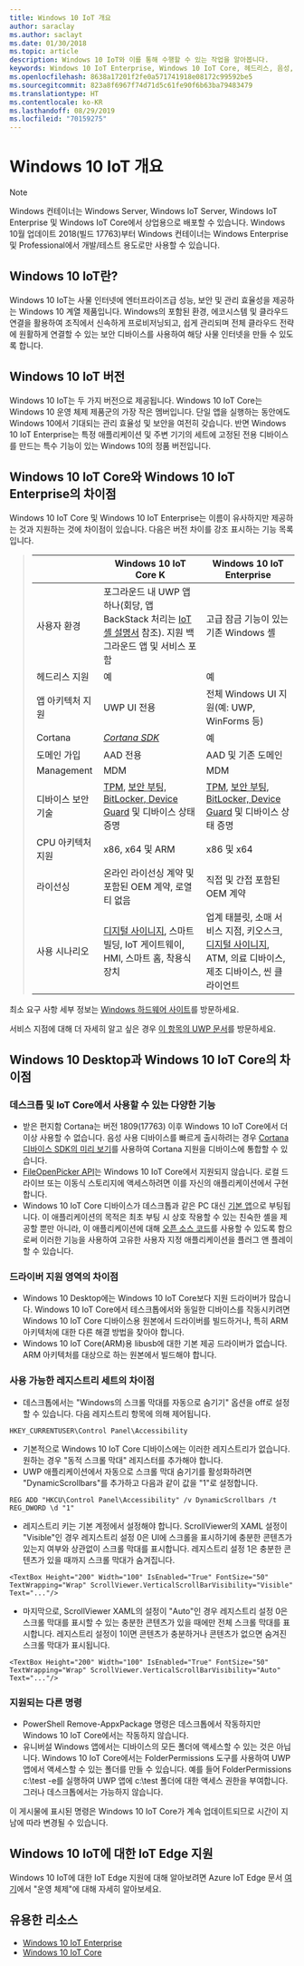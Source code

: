 ```yaml
---
title: Windows 10 IoT 개요
author: saraclay
ms.author: saclayt
ms.date: 01/30/2018
ms.topic: article
description: Windows 10 IoT와 이를 통해 수행할 수 있는 작업을 알아봅니다.
keywords: Windows 10 IoT Enterprise, Windows 10 IoT Core, 헤드리스, 음성, 기능, 이진 버전, 버전
ms.openlocfilehash: 8638a17201f2fe0a571741918e08172c99592be5
ms.sourcegitcommit: 823a8f6967f74d71d5c61fe90f6b63ba79483479
ms.translationtype: HT
ms.contentlocale: ko-KR
ms.lasthandoff: 08/29/2019
ms.locfileid: "70159275"
---
```

# <a name="an-overview-of-windows-10-iot"></a>Windows 10 IoT 개요 

> [!NOTE]
> Windows 컨테이너는 Windows Server, Windows IoT Server, Windows IoT Enterprise 및 Windows IoT Core에서 상업용으로 배포할 수 있습니다.  Windows 10월 업데이트 2018(빌드 17763)부터 Windows 컨테이너는 Windows Enterprise 및 Professional에서 개발/테스트 용도로만 사용할 수 있습니다.

## <a name="what-is-windows-10-iot"></a>Windows 10 IoT란?
Windows 10 IoT는 사물 인터넷에 엔터프라이즈급 성능, 보안 및 관리 효율성을 제공하는 Windows 10 계열 제품입니다.  Windows의 포함된 환경, 에코시스템 및 클라우드 연결을 활용하여 조직에서 신속하게 프로비저닝되고, 쉽게 관리되며 전체 클라우드 전략에 원활하게 연결할 수 있는 보안 디바이스를 사용하여 해당 사물 인터넷을 만들 수 있도록 합니다.  

## <a name="windows-10-iot-editions"></a>Windows 10 IoT 버전
Windows 10 IoT는 두 가지 버전으로 제공됩니다.  Windows 10 IoT Core는 Windows 10 운영 체제 제품군의 가장 작은 멤버입니다.  단일 앱을 실행하는 동안에도 Windows 10에서 기대되는 관리 효율성 및 보안을 여전히 갖습니다.  반면 Windows 10 IoT Enterprise는 특정 애플리케이션 및 주변 기기의 세트에 고정된 전용 디바이스를 만드는 특수 기능이 있는 Windows 10의 정품 버전입니다. 

## <a name="differences-between-windows-10-iot-core-and-windows-10-iot-enterprise"></a>Windows 10 IoT Core와 Windows 10 IoT Enterprise의 차이점

Windows 10 IoT Core 및 Windows 10 IoT Enterprise는 이름이 유사하지만 제공하는 것과 지원하는 것에 차이점이 있습니다. 다음은 버전 차이를 강조 표시하는 기능 목록입니다.

> |             | Windows 10 IoT Core K  |  Windows 10 IoT Enterprise  |
> |-------------|----------|---------|
> | 사용자 환경 | 포그라운드 내 UWP 앱 하나(회당, 앱 BackStack 처리는 [IoT 셸 설명서](https://docs.microsoft.com/en-us/windows/iot-core/develop-your-app/iotcoreshell) 참조). 지원 백그라운드 앱 및 서비스 포함 | 고급 잠금 기능이 있는 기존 Windows 셸 |
> | 헤드리스 지원 | 예 | 예 |
> | 앱 아키텍처 지원 | UWP UI 전용 | 전체 Windows UI 지원(예: UWP, WinForms 등) |
> | Cortana | [*Cortana SDK*](https://developer.microsoft.com/en-us/cortana/devices) | 예 |
> | 도메인 가입 | AAD 전용 | AAD 및 기존 도메인 |
> | Management | MDM | MDM |
> | 디바이스 보안 기술 | [TPM](https://docs.microsoft.com/windows/iot-core/secure-your-device/tpm), [보안 부팅, BitLocker, Device Guard](https://docs.microsoft.com/windows/iot-core/secure-your-device/securebootandbitlocker) 및 디바이스 상태 증명 | [TPM](https://docs.microsoft.com/windows/iot-core/secure-your-device/tpm), [보안 부팅, BitLocker, Device Guard](https://docs.microsoft.com/windows/iot-core/secure-your-device/securebootandbitlocker) 및 디바이스 상태 증명 |
> | CPU 아키텍처 지원 | x86, x64 및 ARM | x86 및 x64 |
> | 라이선싱 | 온라인 라이선싱 계약 및 포함된 OEM 계약, 로열티 없음 | 직접 및 간접 포함된 OEM 계약 |
> | 사용 시나리오 | [디지털 사이니지](https://www.microsoft.com/en-us/windowsforbusiness/digital-signage), 스마트 빌딩, IoT 게이트웨이, HMI, 스마트 홈, 착용식 장치 | 업계 태블릿, 소매 서비스 지점, 키오스크, [디지털 사이니지](https://www.microsoft.com/en-us/windowsforbusiness/digital-signage), ATM, 의료 디바이스, 제조 디바이스, 씬 클라이언트 |

최소 요구 사항 세부 정보는 [Windows 하드웨어 사이트](https://docs.microsoft.com/windows-hardware/design/minimum/minimum-hardware-requirements-overview)를 방문하세요.

서비스 지점에 대해 더 자세히 알고 싶은 경우 [이 항목의 UWP 문서](https://aka.ms/pointofservice)를 방문하세요.

## <a name="differences-between-windows-10-desktop-and-windows-10-iot-core"></a>Windows 10 Desktop과 Windows 10 IoT Core의 차이점

### <a name="different-features-available-on-desktop-and-iot-core"></a>데스크톱 및 IoT Core에서 사용할 수 있는 다양한 기능

* 받은 편지함 Cortana는 버전 1809(17763) 이후 Windows 10 IoT Core에서 더 이상 사용할 수 없습니다. 음성 사용 디바이스를 빠르게 출시하려는 경우 [Cortana 디바이스 SDK의 미리 보기](https://developer.microsoft.com/en-us/cortana/devices)를 사용하여 Cortana 지원을 디바이스에 통합할 수 있습니다.
* [FileOpenPicker API](https://docs.microsoft.com/en-us/uwp/api/windows.storage.pickers.fileopenpicker)는 Windows 10 IoT Core에서 지원되지 않습니다. 로컬 드라이브 또는 이동식 스토리지에 액세스하려면 이를 자신의 애플리케이션에서 구현합니다.
* Windows 10 IoT Core 디바이스가 데스크톱과 같은 PC 대신 [기본 앱](https://docs.microsoft.com/en-us/windows/iot-core/develop-your-app/iotcoredefaultapp)으로 부팅됩니다. 이 애플리케이션의 목적은 최초 부팅 시 상호 작용할 수 있는 친숙한 셸을 제공할 뿐만 아니라, 이 애플리케이션에 대해 [오픈 소스 코드](https://github.com/Microsoft/Windows-iotcore-samples/tree/master/Samples/IoTCoreDefaultApp)를 사용할 수 있도록 함으로써 이러한 기능을 사용하여 고유한 사용자 지정 애플리케이션을 플러그 앤 플레이할 수 있습니다.

### <a name="differences-in-driver-supported-areas"></a>드라이버 지원 영역의 차이점

* Windows 10 Desktop에는 Windows 10 IoT Core보다 지원 드라이버가 많습니다. Windows 10 IoT Core에서 테스크톱에서와 동일한 디바이스를 작동시키려면 Windows 10 IoT Core 디바이스용 원본에서 드라이버를 빌드하거나, 특히 ARM 아키텍처에 대한 다른 해결 방법을 찾아야 합니다.
* Windows 10 IoT Core(ARM)용 libusb에 대한 기본 제공 드라이버가 없습니다. ARM 아키텍처를 대상으로 하는 원본에서 빌드해야 합니다.

### <a name="differences-in-available-registry-set"></a>사용 가능한 레지스트리 세트의 차이점

* 데스크톱에서는 "Windows의 스크롤 막대를 자동으로 숨기기" 옵션을 off로 설정할 수 있습니다. 다음 레지스트리 항목에 의해 제어됩니다. 

```
HKEY_CURRENTUSER\Control Panel\Accessibility
```

* 기본적으로 Windows 10 IoT Core 디바이스에는 이러한 레지스트리가 없습니다. 원하는 경우 "동적 스크롤 막대" 레지스터를 추가해야 합니다.
* UWP 애플리케이션에서 자동으로 스크롤 막대 숨기기를 활성화하려면 "DynamicScrollbars"를 추가하고 다음과 같이 값을 "1"로 설정합니다.

```
REG ADD "HKCU\Control Panel\Accessibility" /v DynamicScrollbars /t REG_DWORD \d "1"
```

* 레지스트리 키는 기본 계정에서 설정해야 합니다. ScrollViewer의 XAML 설정이 "Visible"인 경우 레지스트리 설정 0은 UI에 스크롤을 표시하기에 충분한 콘텐츠가 있는지 여부와 상관없이 스크롤 막대를 표시합니다. 레지스트리 설정 1은 충분한 콘텐츠가 있을 때까지 스크롤 막대가 숨겨집니다.

```
<TextBox Height="200" Width="100" IsEnabled="True" FontSize="50" TextWrapping="Wrap" ScrollViewer.VerticalScrollBarVisibility="Visible" Text="..."/>
```

* 마지막으로, ScrollViewer XAML의 설정이 "Auto"인 경우 레지스트리 설정 0은 스크롤 막대를 표시할 수 있는 충분한 콘텐츠가 있을 때에만 전체 스크롤 막대를 표시합니다. 레지스트리 설정이 1이면 콘텐츠가 충분하거나 콘텐츠가 없으면 숨겨진 스크롤 막대가 표시됩니다.

```
<TextBox Height="200" Width="100" IsEnabled="True" FontSize="50" TextWrapping="Wrap" ScrollViewer.VerticalScrollBarVisibility="Auto" Text="..."/>
```

### <a name="different-commands-supported"></a>지원되는 다른 명령

* PowerShell Remove-AppxPackage 명령은 데스크톱에서 작동하지만 Windows 10 IoT Core에서는 작동하지 않습니다.
* 유니버설 Windows 앱에서는 디바이스의 모든 폴더에 액세스할 수 있는 것은 아닙니다. Windows 10 IoT Core에서는 FolderPermissions 도구를 사용하여 UWP 앱에서 액세스할 수 있는 폴더를 만들 수 있습니다. 예를 들어 FolderPermissions c:\test -e를 실행하여 UWP 앱에 c:\test 폴더에 대한 액세스 권한을 부여합니다. 그러나 데스크톱에서는 가능하지 않습니다.

이 게시물에 표시된 명령은 Windows 10 IoT Core가 계속 업데이트되므로 시간이 지남에 따라 변경될 수 있습니다.

## <a name="iot-edge-support-for-windows-10-iot"></a>Windows 10 IoT에 대한 IoT Edge 지원
Windows 10 IoT에 대한 IoT Edge 지원에 대해 알아보려면 Azure IoT Edge 문서 [여기](https://docs.microsoft.com/en-us/azure/iot-edge/support#operating-systems)에서 "운영 체제"에 대해 자세히 알아보세요.


## <a name="helpful-resources"></a>유용한 리소스
* [Windows 10 IoT Enterprise](windows-iot-enterprise.md)
* [Windows 10 IoT Core](windows-iot-core.md)
